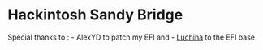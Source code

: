 # Hackintosh Sandy Bridge
  Special thanks to : 
     - AlexYD to patch my EFI and - [Luchina](https://github.com/Gabriel-Luchina) to the EFI base
